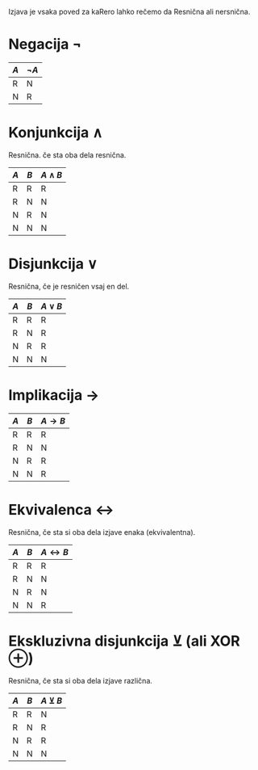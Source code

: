 Izjava je vsaka poved za kaRero lahko rečemo da Resnična ali nersnična. 
# Negacija $\neg$
| $A$ | $\neg A$ |
| --- | -------- |
| R   | N        |
| N   | R        |
# Konjunkcija $\land$
Resnična. če sta oba dela resnična.

| $A$ | $B$ | $A \land B$ |
| --- | --- | ----------- |
| R   | R   | R           |
| R   | N   | N           |
| N   | R   | N           |
| N   | N   | N            |
# Disjunkcija $\lor$
Resnična, če je resničen vsaj en del.

|$A$|$B$|$A \lor B$|
|---|---|---|
|R|R|R|
|R|N|R|
|N|R|R|
|N|N|N|
# Implikacija $\rightarrow$

|$A$|$B$|$A \rightarrow B$|
|---|---|---|
|R|R|R|
|R|N|N|
|N|R|R|
|N|N|R|
# Ekvivalenca $\leftrightarrow$
Resnična, če sta si oba dela izjave enaka (ekvivalentna).

| $A$ | $B$ | $A \leftrightarrow B$ |
| --- | --- | --------------------- |
| R   | R   | R                     |
| R   | N   | N                     |
| N   | R   | N                     |
| N   | N   | R                     |
# Ekskluzivna disjunkcija $\veebar$ (ali XOR $\oplus$)
Resnična, če sta si oba dela izjave različna.

|$A$|$B$|$A \veebar B$|
|---|---|---|
|R|R|N|
|R|N|R|
|N|R|R|
|N|N|N|


